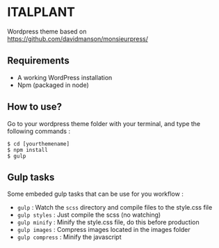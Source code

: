 # ITALPLANT
Wordpress theme based on https://github.com/davidmanson/monsieurpress/


## Requirements
- A working WordPress installation
- Npm (packaged in node)

## How to use?
Go to your wordpress theme folder with your terminal, and type the following commands :

    $ cd [yourthemename]
	$ npm install
	$ gulp

## Gulp tasks
Some embeded gulp tasks that can be use for you workflow :

- `gulp` : Watch the `scss` directory and compile files to the style.css file
- `gulp styles` : Just compile the scss (no watching)
- `gulp minify` : Minify the style.css file, do this before production
- `gulp images` : Compress images located in the images folder
- `gulp compress` : Minify the javascript
